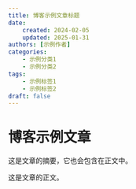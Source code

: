 ```yaml
---
title: 博客示例文章标题
date: 
    created: 2024-02-05
    updated: 2025-01-31
authors: [示例作者]
categories:
    - 示例分类1
    - 示例分类2
tags:
    - 示例标签1
    - 示例标签2
draft: false
---
```


# 博客示例文章

这是文章的摘要，它也会包含在正文中。

<!-- more -->

这是文章的正文。
